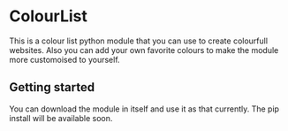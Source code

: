 # ColourList 
This is a colour list python module that you can use to create colourfull websites. Also you can add your own favorite colours
to make the module more customoised to yourself.

## Getting started
You can download the module in itself and use it as that currently. The pip install will be available soon.


